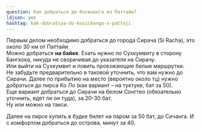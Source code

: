 ```yaml
---
question: Как добраться до Косичанга из Паттайи?
ldjson: yes
hashtag: kak-dobratsya-do-kosichanga-s-pattaji
---
```


Первым делом необходимо добраться до города Сирача (Si Racha), это около 30 км от Паттайи.   
Можно добраться **на байке**. Ехать нужно по Сухкумвиту в сторону Бангкока, никуда не сворачивая до указателя на Сирачу.   
Или выйти на Сухкумвит и ловить проезжающие белые маршрутки.  
Не забудьте предварительно в таковой уточнить, что вам нужно до Сирачи. Далее по прибытию на место (вероятно около тц) нужно добраться до пирса Ко Ло (как вариант – на туктуке, бат за 50).  
Еще вариант добраться до Сирачи на белом Сонгтео (обязательно уточнить, едет ли он туда), за 20-30 бат.  
Ну или можно на такси.

Далее на пирсе купить в будке билет на паром за 50 бат, до Сичанга. И с комфортом добраться до острова, минут за 40.

